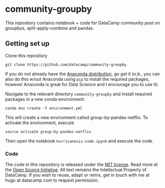 # community-groupby
This repository contains notebook + code for DataCamp community post on groupbys, split-apply-combine and pandas.

## Getting set up

Clone this repository

```
git clone https://github.com/datacamp/community-groupby
```

If you do not already have the [Anaconda distribution](https://www.anaconda.com/download/), go get it (n.b., you can also do this w/out Anaconda using `pip` to install the required packages, however Anaconda is great for Data Science and I encourage you to use it).

Navigate to the relevant directory `community-groupby` and install required packages in a new conda environment:

```
conda env create -f environment.yml
```

This will create a new environment called group-by-pandas-netflix. To activate the environment, execute

```
source activate group-by-pandas-netflix
```

Then open the notebook `hurricanevis-code.ipynb` and execute the code.


### Code
The code in this repository is released under the [MIT license](LICENSE). Read more at the [Open Source Initiative](https://opensource.org/licenses/MIT). All text remains the Intellectual Property of DataCamp. If you wish to reuse, adapt or remix, get in touch with me at hugo at datacamp com to request permission.
